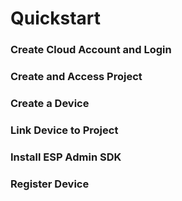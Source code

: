 # Quickstart

### Create Cloud Account and Login

### Create and Access Project

### Create a Device

### Link Device to Project

### Install ESP Admin SDK

### Register Device
